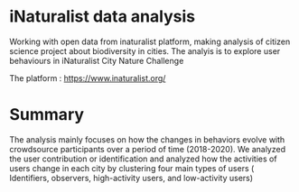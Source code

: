 # iNaturalist data analysis
Working with open data from inaturalist platform, making analysis of citizen science project about biodiversity in cities. The analyis is to explore user behaviours in iNaturalist City Nature Challenge

The platform : https://www.inaturalist.org/

# Summary 
The analysis mainly focuses on how the changes in behaviors evolve with crowdsource participants over a period of time (2018-2020). We analyzed the user contribution or
identification and analyzed how the activities of users change in each city by clustering four main types of users ( Identifiers, observers, high-activity users, and low-activity users)
